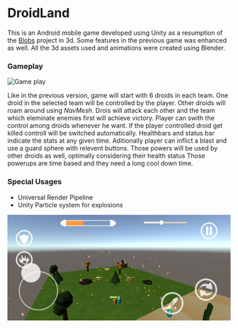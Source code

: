 # DroidLand

This is an Android mobile game developed using Unity as a resumption of the [Blobs](https://github.com/chamikaCN/Blobs) project in 3d.
Some features in the previous game was enhanced as well.
All the 3d assets used and animations were created using Blender.

### Gameplay


![Game play](https://github.com/chamikaCN/DroidLand/blob/master/ReadME%20contents/Hnet-image.gif)


Like in the previous version, game will start with 6 droids in each team. One droid in the selected team will be controlled by the player. Other droids will roam around using *NavMesh*.
Drois will attack each other and the team which eleminate enemies first will achieve victory. Player can swith the control among droids whenever he want. If the player controlled droid get killed controll will be switched automatically.
Healthbars and status bar indicate the stats at any given time.
Aditionally player can inflict a blast and use a guard sphere with relevent buttons. Those powers will be used by other droids as well, optimally considering their health status
Those powerups are time based and they need a long cool down time.

### Special Usages

* Universal Render Pipeline
* Unity Particle system for explosions


<img src="https://github.com/chamikaCN/DroidLand/blob/master/ReadME%20contents/Screenshot_20200517-203724.png" width ="800px">
